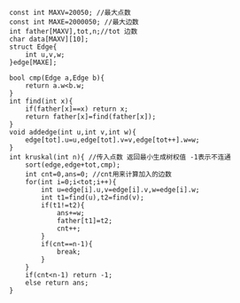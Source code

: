 
    
    
    const int MAXV=20050; //最大点数
    const int MAXE=2000050; //最大边数
    int father[MAXV],tot,n;//tot 边数
    char data[MAXV][10];
    struct Edge{
        int u,v,w;
    }edge[MAXE];
    
    bool cmp(Edge a,Edge b){
        return a.w<b.w;
    }
    int find(int x){
        if(father[x]==x) return x;
        return father[x]=find(father[x]);
    }
    void addedge(int u,int v,int w){
        edge[tot].u=u,edge[tot].v=v,edge[tot++].w=w;
    }
    int kruskal(int n){ //传入点数 返回最小生成树权值 -1表示不连通
        sort(edge,edge+tot,cmp);
        int cnt=0,ans=0; //cnt用来计算加入的边数
        for(int i=0;i<tot;i++){
            int u=edge[i].u,v=edge[i].v,w=edge[i].w;
            int t1=find(u),t2=find(v);
            if(t1!=t2){
                ans+=w;
                father[t1]=t2;
                cnt++;
            }
            if(cnt==n-1){
                break;
            }
        }
        if(cnt<n-1) return -1;
        else return ans;
    }
    
    
